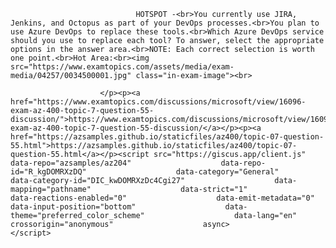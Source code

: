 <p class="card-text">
							
								HOTSPOT -<br>You currently use JIRA, Jenkins, and Octopus as part of your DevOps processes.<br>You plan to use Azure DevOps to replace these tools.<br>Which Azure DevOps service should you use to replace each tool? To answer, select the appropriate options in the answer area.<br>NOTE: Each correct selection is worth one point.<br>Hot Area:<br><img src="https://www.examtopics.com/assets/media/exam-media/04257/0034500001.jpg" class="in-exam-image"><br>
							
						</p><p><a href="https://www.examtopics.com/discussions/microsoft/view/16096-exam-az-400-topic-7-question-55-discussion/">https://www.examtopics.com/discussions/microsoft/view/16096-exam-az-400-topic-7-question-55-discussion/</a></p><p><a href="https://azsamples.github.io/staticfiles/az400/topic-07-question-55.html">https://azsamples.github.io/staticfiles/az400/topic-07-question-55.html</a></p><script src="https://giscus.app/client.js"                    data-repo="azsamples/az204"                    data-repo-id="R_kgDOMRXzDQ"                    data-category="General"                    data-category-id="DIC_kwDOMRXzDc4Cgi27"                    data-mapping="pathname"                    data-strict="1"                    data-reactions-enabled="0"                    data-emit-metadata="0"                    data-input-position="bottom"                    data-theme="preferred_color_scheme"                    data-lang="en"                    crossorigin="anonymous"                    async>                    </script>